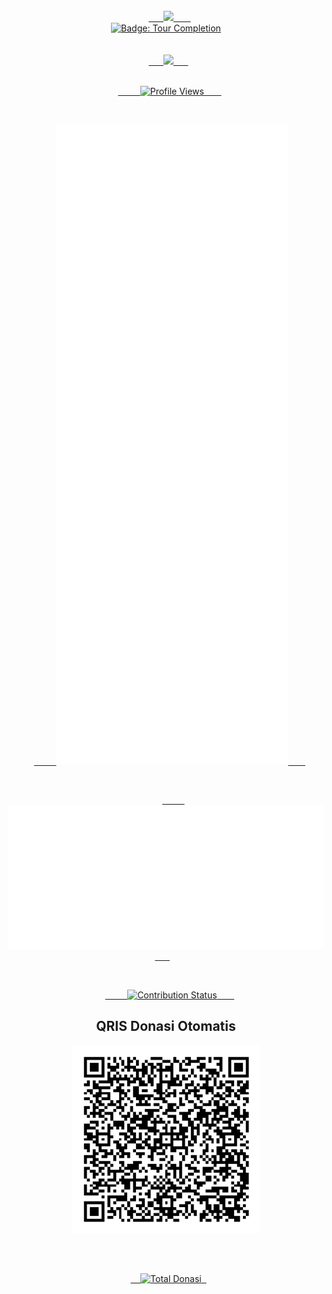<div align="center">
      <div align="center">
      <a href="#" alt="anchor">
      <img src="https://raw.githubusercontent.com/AutoFTbot/AutoFTbot/refs/heads/main/assets/halos.gif" 
           alt="Intro GIF" width="500" />
      </a>
   </div>
   <div align="center">
  <a href="https://badgr.com/public/assertions/veQ9T_WLQe2RLNAh7xoQvw">
    <img src="https://api.badgr.io/public/assertions/veQ9T_WLQe2RLNAh7xoQvw/image" alt="Badge: Tour Completion" width="370">
  </a>
</div>
   <div align="center">
      <div align="center">
      <a href="#" alt="anchor">
      <img src="https://holopin.me/autoftbot" 
           alt="Intro GIF" width="500" />
     </a>
   </div>
   
      <p align="center">
      <a href="#" alt="anchor">
         <img height="20" src="https://komarev.com/ghpvc/?username=AutoFTbot&style=flat-square&color=blue&label=PROFILE+VIEWS" alt="Profile Views">
      </a>
   </p>

      <div align="center">
      <a href="#" alt="anchor">
         <img src="metrics.plugin.achievements.svg" alt="Achievements" />
      </a>
   </div>

      <div align="center">
      <a href="#" alt="anchor">
         <img src="metrics.plugin.isocalendar.svg" alt="Contributions calendar" />
      </a>
   </div>

      <div align="center">
      <a href="#" alt="anchor">
         <img src="https://github-contribution-stats.vercel.app/api/?username=AutoFTbot" alt="Contribution Status" />
      </a>
   </div>

<div align="center">

<h2>QRIS Donasi Otomatis</h2>

<img src="qris.png" alt="QRIS" width="300" />

<br><br>

</div>
<p align="center">
  <a href="https://github.com/AutoFTbot/AutoFTbot">
    <img src="https://img.shields.io/endpoint?url=https://gist.githubusercontent.com/AutoFTbot/86a13cfb221fc094c35b4320e102d759/raw/total-donations.json" alt="Total Donasi"/>
  </a>
</p>
</div>

<br/>

